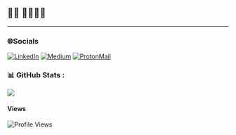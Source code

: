  
👨‍💻 🚀🚀🚀👋
---
---
### 🌐Socials
[![LinkedIn](https://img.shields.io/badge/LinkedIn-%230077B5.svg?logo=linkedin&logoColor=white)](https://linkedin.com/in/khaledtarawneh) [![Medium](https://img.shields.io/badge/Medium-12100E?logo=medium&logoColor=white)](https://medium.com/@khaled_tarawneh) [![ProtonMail](https://img.shields.io/badge/ProtonMail-%23AED6F1.svg?logo=protonmail&logoColor=white)](mailto:khaledtarawneh@proton.me)

### 📊 GitHub Stats :
![](https://github-readme-streak-stats.herokuapp.com/?user=khaleddtarawneh&theme=ayu-mirage&hide_border=false)

#### Views 
![Profile Views](https://profile-counter.glitch.me/{khaleddtarawneh}/count.svg)
